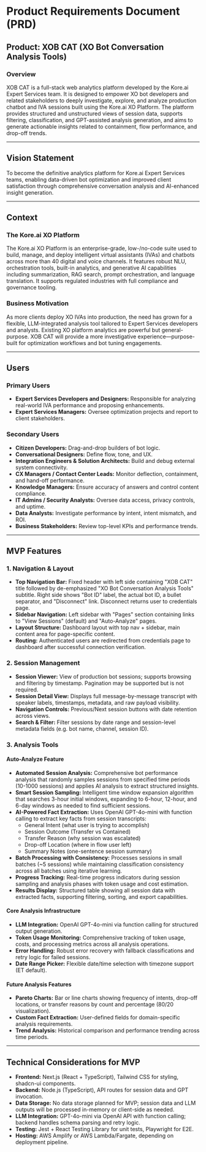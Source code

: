 # Product Requirements Document (PRD)

## Product: XOB CAT (XO Bot Conversation Analysis Tools)

### Overview

XOB CAT is a full-stack web analytics platform developed by the Kore.ai Expert Services team. It is designed to empower XO bot developers and related stakeholders to deeply investigate, explore, and analyze production chatbot and IVA sessions built using the Kore.ai XO Platform. The platform provides structured and unstructured views of session data, supports filtering, classification, and GPT-assisted analysis generation, and aims to generate actionable insights related to containment, flow performance, and drop-off trends.

---

## Vision Statement

To become the definitive analytics platform for Kore.ai Expert Services teams, enabling data-driven bot optimization and improved client satisfaction through comprehensive conversation analysis and AI-enhanced insight generation.

---

## Context

### The Kore.ai XO Platform

The Kore.ai XO Platform is an enterprise-grade, low-/no-code suite used to build, manage, and deploy intelligent virtual assistants (IVAs) and chatbots across more than 40 digital and voice channels. It features robust NLU, orchestration tools, built-in analytics, and generative AI capabilities including summarization, RAG search, prompt orchestration, and language translation. It supports regulated industries with full compliance and governance tooling.

### Business Motivation

As more clients deploy XO IVAs into production, the need has grown for a flexible, LLM-integrated analysis tool tailored to Expert Services developers and analysts. Existing XO platform analytics are powerful but general-purpose. XOB CAT will provide a more investigative experience—purpose-built for optimization workflows and bot tuning engagements.

---

## Users

### Primary Users

- **Expert Services Developers and Designers:** Responsible for analyzing real-world IVA performance and proposing enhancements.
- **Expert Services Managers:** Oversee optimization projects and report to client stakeholders.

### Secondary Users

- **Citizen Developers:** Drag-and-drop builders of bot logic.
- **Conversational Designers:** Define flow, tone, and UX.
- **Integration Engineers & Solution Architects:** Build and debug external system connectivity.
- **CX Managers / Contact Center Leads:** Monitor deflection, containment, and hand-off performance.
- **Knowledge Managers:** Ensure accuracy of answers and control content compliance.
- **IT Admins / Security Analysts:** Oversee data access, privacy controls, and uptime.
- **Data Analysts:** Investigate performance by intent, intent mismatch, and ROI.
- **Business Stakeholders:** Review top-level KPIs and performance trends.

---

## MVP Features

### 1. Navigation & Layout

- **Top Navigation Bar:** Fixed header with left side containing "XOB CAT" title followed by de-emphasized "XO Bot Conversation Analysis Tools" subtitle. Right side shows "Bot ID" label, the actual bot ID, a bullet separator, and "Disconnect" link. Disconnect returns user to credentials page.
- **Sidebar Navigation:** Left sidebar with "Pages" section containing links to "View Sessions" (default) and "Auto-Analyze" pages.
- **Layout Structure:** Dashboard layout with top nav + sidebar, main content area for page-specific content.
- **Routing:** Authenticated users are redirected from credentials page to dashboard after successful connection verification.

### 2. Session Management

- **Session Viewer:** View of production bot sessions; supports browsing and filtering by timestamp. Pagination may be supported but is not required.
- **Session Detail View:** Displays full message-by-message transcript with speaker labels, timestamps, metadata, and raw payload visibility.
- **Navigation Controls:** Previous/Next session buttons with date retention across views.
- **Search & Filter:** Filter sessions by date range and session-level metadata fields (e.g. bot name, channel, session ID).

### 3. Analysis Tools

#### Auto-Analyze Feature
- **Automated Session Analysis:** Comprehensive bot performance analysis that randomly samples sessions from specified time periods (10-1000 sessions) and applies AI analysis to extract structured insights.
- **Smart Session Sampling:** Intelligent time window expansion algorithm that searches 3-hour initial windows, expanding to 6-hour, 12-hour, and 6-day windows as needed to find sufficient sessions.
- **AI-Powered Fact Extraction:** Uses OpenAI GPT-4o-mini with function calling to extract key facts from session transcripts:
  - General Intent (what user is trying to accomplish)
  - Session Outcome (Transfer vs Contained)
  - Transfer Reason (why session was escalated)
  - Drop-off Location (where in flow user left)
  - Summary Notes (one-sentence session summary)
- **Batch Processing with Consistency:** Processes sessions in small batches (~5 sessions) while maintaining classification consistency across all batches using iterative learning.
- **Progress Tracking:** Real-time progress indicators during session sampling and analysis phases with token usage and cost estimation.
- **Results Display:** Structured table showing all session data with extracted facts, supporting filtering, sorting, and export capabilities.

#### Core Analysis Infrastructure
- **LLM Integration:** OpenAI GPT-4o-mini via function calling for structured output generation.
- **Token Usage Monitoring:** Comprehensive tracking of token usage, costs, and processing metrics across all analysis operations.
- **Error Handling:** Robust error recovery with fallback classifications and retry logic for failed sessions.
- **Date Range Picker:** Flexible date/time selection with timezone support (ET default).

#### Future Analysis Features
- **Pareto Charts:** Bar or line charts showing frequency of intents, drop-off locations, or transfer reasons by count and percentage (80/20 visualization).
- **Custom Fact Extraction:** User-defined fields for domain-specific analysis requirements.
- **Trend Analysis:** Historical comparison and performance trending across time periods.

---

## Technical Considerations for MVP

- **Frontend:** Next.js (React + TypeScript), Tailwind CSS for styling, shadcn-ui components.
- **Backend:** Node.js (TypeScript), API routes for session data and GPT invocation.
- **Data Storage:** No data storage planned for MVP; session data and LLM outputs will be processed in-memory or client-side as needed.
- **LLM Integration:** GPT-4o-mini via OpenAI API with function calling; backend handles schema parsing and retry logic.
- **Testing:** Jest + React Testing Library for unit tests, Playwright for E2E.
- **Hosting:** AWS Amplify or AWS Lambda/Fargate, depending on deployment pipeline.